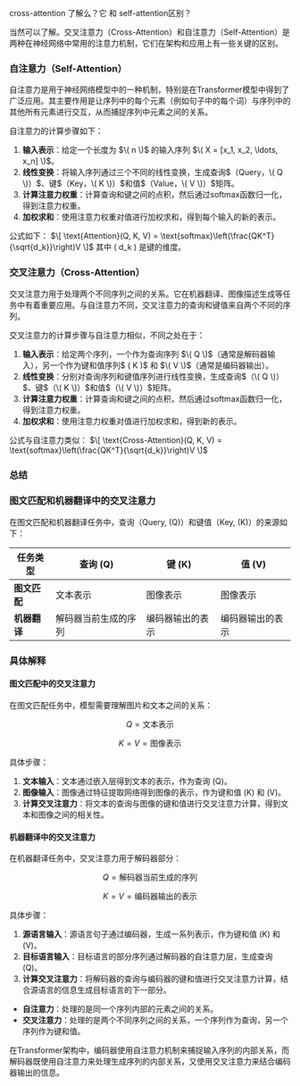 cross-attention 了解么？它 和 self-attention区别？


当然可以了解。交叉注意力（Cross-Attention）和自注意力（Self-Attention）是两种在神经网络中常用的注意力机制，它们在架构和应用上有一些关键的区别。

### 自注意力（Self-Attention）

自注意力是用于神经网络模型中的一种机制，特别是在Transformer模型中得到了广泛应用。其主要作用是让序列中的每个元素（例如句子中的每个词）与序列中的其他所有元素进行交互，从而捕捉序列中元素之间的关系。

自注意力的计算步骤如下：

1. **输入表示**：给定一个长度为 $\( n \)$ 的输入序列 $\( X = [x_1, x_2, \ldots, x_n] \)$。
2. **线性变换**：将输入序列通过三个不同的线性变换，生成查询$（Query，\( Q \)）$、键$（Key，\( K \)）$和值$（Value，\( V \)）$矩阵。
3. **计算注意力权重**：计算查询和键之间的点积，然后通过softmax函数归一化，得到注意力权重。
4. **加权求和**：使用注意力权重对值进行加权求和，得到每个输入的新的表示。

公式如下：
$\[ \text{Attention}(Q, K, V) = \text{softmax}\left(\frac{QK^T}{\sqrt{d_k}}\right)V \]$
其中 \( d_k \) 是键的维度。

### 交叉注意力（Cross-Attention）

交叉注意力用于处理两个不同序列之间的关系。它在机器翻译、图像描述生成等任务中有着重要应用。与自注意力不同，交叉注意力的查询和键值来自两个不同的序列。

交叉注意力的计算步骤与自注意力相似，不同之处在于：

1. **输入表示**：给定两个序列，一个作为查询序列 $\( Q \)$（通常是解码器输入），另一个作为键和值序列$ \( K \)$ 和 $\( V \)$（通常是编码器输出）。
2. **线性变换**：分别对查询序列和键值序列进行线性变换，生成查询$（\( Q \)）$、键$（\( K \)）$和值$（\( V \)）$矩阵。
3. **计算注意力权重**：计算查询和键之间的点积，然后通过softmax函数归一化，得到注意力权重。
4. **加权求和**：使用注意力权重对值进行加权求和，得到新的表示。

公式与自注意力类似：
$\[ \text{Cross-Attention}(Q, K, V) = \text{softmax}\left(\frac{QK^T}{\sqrt{d_k}}\right)V \]$

### 总结


### 图文匹配和机器翻译中的交叉注意力

在图文匹配和机器翻译任务中，查询（Query, \(Q\)）和键值（Key, \(K\)）的来源如下：

| 任务类型 | 查询 (Q) | 键 (K) | 值 (V) |
| -------- | -------- | ------ | ------ |
| **图文匹配** | 文本表示 | 图像表示 | 图像表示 |
| **机器翻译** | 解码器当前生成的序列 | 编码器输出的表示 | 编码器输出的表示 |

### 具体解释

#### 图文匹配中的交叉注意力

在图文匹配任务中，模型需要理解图片和文本之间的关系：

$$
Q = \text{文本表示}
$$

$$
K = V = \text{图像表示}
$$

具体步骤：
1. **文本输入**：文本通过嵌入层得到文本的表示，作为查询 \(Q\)。
2. **图像输入**：图像通过特征提取网络得到图像的表示，作为键和值 \(K\) 和 \(V\)。
3. **计算交叉注意力**：将文本的查询与图像的键和值进行交叉注意力计算，得到文本和图像之间的相关性。

#### 机器翻译中的交叉注意力

在机器翻译任务中，交叉注意力用于解码器部分：

$$
Q = \text{解码器当前生成的序列}
$$

$$
K = V = \text{编码器输出的表示}
$$

具体步骤：
1. **源语言输入**：源语言句子通过编码器，生成一系列表示，作为键和值 \(K\) 和 \(V\)。
2. **目标语言输入**：目标语言的部分序列通过解码器的自注意力层，生成查询 \(Q\)。
3. **计算交叉注意力**：将解码器的查询与编码器的键和值进行交叉注意力计算，结合源语言的信息生成目标语言的下一部分。

- **自注意力**：处理的是同一个序列内部的元素之间的关系。
- **交叉注意力**：处理的是两个不同序列之间的关系，一个序列作为查询，另一个序列作为键和值。

在Transformer架构中，编码器使用自注意力机制来捕捉输入序列的内部关系，而解码器既使用自注意力来处理生成序列的内部关系，又使用交叉注意力来结合编码器输出的信息。
